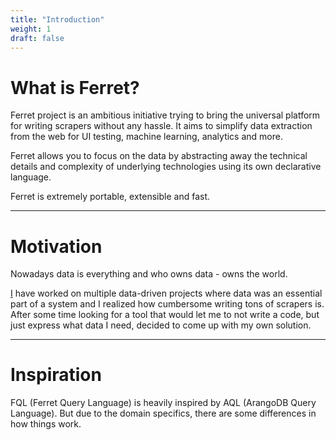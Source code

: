 ```yaml
---
title: "Introduction"
weight: 1
draft: false
---
```


# What is Ferret?
Ferret project is an ambitious initiative trying to bring the universal platform for writing scrapers without any hassle. It aims to simplify data extraction from the web for UI testing, machine learning, analytics and more.    
      
Ferret allows you to focus on the data by abstracting away the technical details and complexity of underlying technologies using its own declarative language. 

Ferret is extremely portable, extensible and fast.

<hr />

# Motivation
Nowadays data is everything and who owns data - owns the world.

[I](https://github.com/ziflex) have worked on multiple data-driven projects where data was an essential part of a system and I realized how cumbersome writing tons of scrapers is.   
After some time looking for a tool that would let me to not write a code, but just express what data I need, decided to come up with my own solution.

<hr />

# Inspiration
FQL (Ferret Query Language) is heavily inspired by AQL (ArangoDB Query Language).
But due to the domain specifics, there are some differences in how things work.